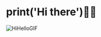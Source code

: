 # print('Hi there')🙋‍♂️
![HiHelloGIF](https://user-images.githubusercontent.com/108655043/187030779-60c0d453-2aed-4654-9702-9ee0f4777447.gif)


<!--
**sunbongE/sunbongE** is a ✨ _special_ ✨ repository because its `README.md` (this file) appears on your GitHub profile.

Here are some ideas to get you started:

- 🔭 I’m currently working on ...
- 🌱 I’m currently learning ...
- 👯 I’m looking to collaborate on ...
- 🤔 I’m looking for help with ...
- 💬 Ask me about ...
- 📫 How to reach me: ...
- 😄 Pronouns: ...
- ⚡ Fun fact: ...
-->
